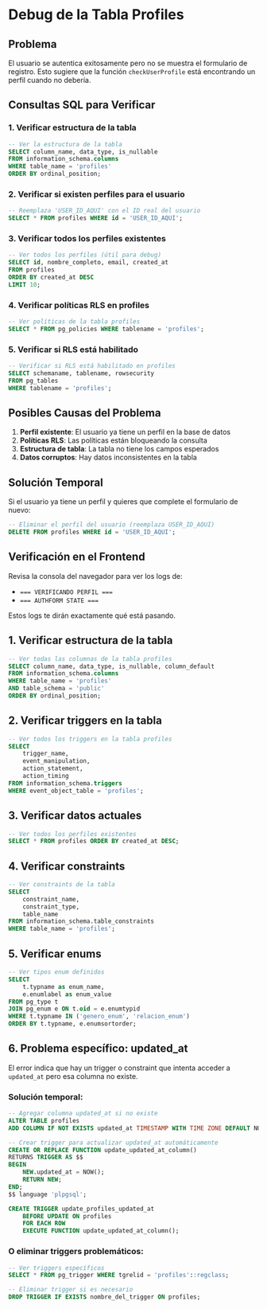 # Debug de la Tabla Profiles

## Problema
El usuario se autentica exitosamente pero no se muestra el formulario de registro. Esto sugiere que la función `checkUserProfile` está encontrando un perfil cuando no debería.

## Consultas SQL para Verificar

### 1. Verificar estructura de la tabla
```sql
-- Ver la estructura de la tabla
SELECT column_name, data_type, is_nullable 
FROM information_schema.columns 
WHERE table_name = 'profiles' 
ORDER BY ordinal_position;
```

### 2. Verificar si existen perfiles para el usuario
```sql
-- Reemplaza 'USER_ID_AQUI' con el ID real del usuario
SELECT * FROM profiles WHERE id = 'USER_ID_AQUI';
```

### 3. Verificar todos los perfiles existentes
```sql
-- Ver todos los perfiles (útil para debug)
SELECT id, nombre_completo, email, created_at 
FROM profiles 
ORDER BY created_at DESC 
LIMIT 10;
```

### 4. Verificar políticas RLS en profiles
```sql
-- Ver políticas de la tabla profiles
SELECT * FROM pg_policies WHERE tablename = 'profiles';
```

### 5. Verificar si RLS está habilitado
```sql
-- Verificar si RLS está habilitado en profiles
SELECT schemaname, tablename, rowsecurity 
FROM pg_tables 
WHERE tablename = 'profiles';
```

## Posibles Causas del Problema

1. **Perfil existente**: El usuario ya tiene un perfil en la base de datos
2. **Políticas RLS**: Las políticas están bloqueando la consulta
3. **Estructura de tabla**: La tabla no tiene los campos esperados
4. **Datos corruptos**: Hay datos inconsistentes en la tabla

## Solución Temporal

Si el usuario ya tiene un perfil y quieres que complete el formulario de nuevo:

```sql
-- Eliminar el perfil del usuario (reemplaza USER_ID_AQUI)
DELETE FROM profiles WHERE id = 'USER_ID_AQUI';
```

## Verificación en el Frontend

Revisa la consola del navegador para ver los logs de:
- `=== VERIFICANDO PERFIL ===`
- `=== AUTHFORM STATE ===`

Estos logs te dirán exactamente qué está pasando.

## 1. Verificar estructura de la tabla
```sql
-- Ver todas las columnas de la tabla profiles
SELECT column_name, data_type, is_nullable, column_default
FROM information_schema.columns 
WHERE table_name = 'profiles' 
AND table_schema = 'public'
ORDER BY ordinal_position;
```

## 2. Verificar triggers en la tabla
```sql
-- Ver todos los triggers en la tabla profiles
SELECT 
    trigger_name,
    event_manipulation,
    action_statement,
    action_timing
FROM information_schema.triggers 
WHERE event_object_table = 'profiles';
```

## 3. Verificar datos actuales
```sql
-- Ver todos los perfiles existentes
SELECT * FROM profiles ORDER BY created_at DESC;
```

## 4. Verificar constraints
```sql
-- Ver constraints de la tabla
SELECT 
    constraint_name,
    constraint_type,
    table_name
FROM information_schema.table_constraints 
WHERE table_name = 'profiles';
```

## 5. Verificar enums
```sql
-- Ver tipos enum definidos
SELECT 
    t.typname as enum_name,
    e.enumlabel as enum_value
FROM pg_type t 
JOIN pg_enum e ON t.oid = e.enumtypid  
WHERE t.typname IN ('genero_enum', 'relacion_enum')
ORDER BY t.typname, e.enumsortorder;
```

## 6. Problema específico: updated_at
El error indica que hay un trigger o constraint que intenta acceder a `updated_at` pero esa columna no existe.

### Solución temporal:
```sql
-- Agregar columna updated_at si no existe
ALTER TABLE profiles 
ADD COLUMN IF NOT EXISTS updated_at TIMESTAMP WITH TIME ZONE DEFAULT NOW();

-- Crear trigger para actualizar updated_at automáticamente
CREATE OR REPLACE FUNCTION update_updated_at_column()
RETURNS TRIGGER AS $$
BEGIN
    NEW.updated_at = NOW();
    RETURN NEW;
END;
$$ language 'plpgsql';

CREATE TRIGGER update_profiles_updated_at 
    BEFORE UPDATE ON profiles 
    FOR EACH ROW 
    EXECUTE FUNCTION update_updated_at_column();
```

### O eliminar triggers problemáticos:
```sql
-- Ver triggers específicos
SELECT * FROM pg_trigger WHERE tgrelid = 'profiles'::regclass;

-- Eliminar trigger si es necesario
DROP TRIGGER IF EXISTS nombre_del_trigger ON profiles;
```
